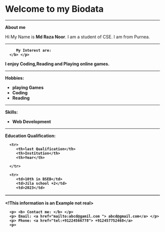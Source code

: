 <!DOCTYPE"viewport" content="width=device-width">
   <title>replit</title>
   <link href="style.css" rel="stylesheet" type="text/css" />
</head>

<body>

   <h1>
      Welcome to my Biodata
   </h1>


   <hr>
   <p> <b>
         About me </b>
   </p>
   <p>
      Hi My Name is <b>Md Raza Noor</b>. I am a student of CSE. I am from Purnea. </p>

   <hr>

   <p> <b>


         My Interest are:
      </b> </p>

   <p>
      I enjoy Coding,Reading and Playing online games.
   </p>
   <hr>
   <p> <b>
         Hobbies:
      </b>



   </p>
   <p>
   <ul>
      <li>playing Games</li>
      <li>Coding</li>
      <li>Reading</li>

   </ul>
<hr>

   <p> <b>Skills:</b> </p>

   <ul>
      <li> Web Development</li>
   </ul>
   <hr>

   <p> <b>Education Qualification:</b>

   </p>
   <table border="1px">



      <tr>
         <th>last Qualification</th>
         <th>Institution</th>
         <th>Year</th>

      </tr>

      <tr>
         <td>10th in BSEB</td>
         <td>Jila school +2</td>
         <td>2023</td>
   </table>

   <!__This information is an Example not real__>

      <p> <b> Contact me: </b> </p>
      <p> Email: <a href="mailto:abcd@gamil.com "> abcd@gmail.com</a> </p>
      <p> Phone: <a href="tel:+91224566778"> +912457752468</a>
      <p>



</body>

</html>
